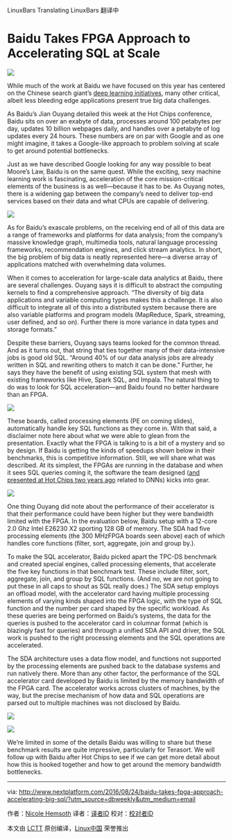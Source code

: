 LinuxBars Translating
LinuxBars 翻译中

Baidu Takes FPGA Approach to Accelerating SQL at Scale
===================

![](http://www.nextplatform.com/wp-content/uploads/2016/08/BaiduFPGAFeatured-200x114.png)

While much of the work at Baidu we have focused on this year has centered on the Chinese search giant’s [deep learning initiatives][1], many other critical, albeit less bleeding edge applications present true big data challenges.

As Baidu’s Jian Ouyang detailed this week at the Hot Chips conference, Baidu sits on over an exabyte of data, processes around 100 petabytes per day, updates 10 billion webpages daily, and handles over a petabyte of log updates every 24 hours. These numbers are on par with Google and as one might imagine, it takes a Google-like approach to problem solving at scale to get around potential bottlenecks.

Just as we have described Google looking for any way possible to beat Moore’s Law, Baidu is on the same quest. While the exciting, sexy machine learning work is fascinating, acceleration of the core mission-critical elements of the business is as well—because it has to be. As Ouyang notes, there is a widening gap between the company’s need to deliver top-end services based on their data and what CPUs are capable of delivering.

![](http://www.nextplatform.com/wp-content/uploads/2016/08/BaiduFPGA1.png)

As for Baidu’s exascale problems, on the receiving end of all of this data are a range of frameworks and platforms for data analysis; from the company’s massive knowledge graph, multimedia tools, natural language processing frameworks, recommendation engines, and click stream analytics. In short, the big problem of big data is neatly represented here—a diverse array of applications matched with overwhelming data volumes.

When it comes to acceleration for large-scale data analytics at Baidu, there are several challenges. Ouyang says it is difficult to abstract the computing kernels to find a comprehensive approach. “The diversity of big data applications and variable computing types makes this a challenge. It is also difficult to integrate all of this into a distributed system because there are also variable platforms and program models (MapReduce, Spark, streaming, user defined, and so on). Further there is more variance in data types and storage formats.”

Despite these barriers, Ouyang says teams looked for the common thread. And as it turns out, that string that ties together many of their data-intensive jobs is good old SQL. “Around 40% of our data analysis jobs are already written in SQL and rewriting others to match it can be done.” Further, he says they have the benefit of using existing SQL system that mesh with existing frameworks like Hive, Spark SQL, and Impala. The natural thing to do was to look for SQL acceleration—and Baidu found no better hardware than an FPGA.

![](http://www.nextplatform.com/wp-content/uploads/2016/08/BaiduFPGA2.png)

These boards, called processing elements (PE on coming slides), automatically handle key SQL functions as they come in. With that said, a disclaimer note here about what we were able to glean from the presentation. Exactly what the FPGA is talking to is a bit of a mystery and so by design. If Baidu is getting the kinds of speedups shown below in their benchmarks, this is competitive information. Still, we will share what was described. At its simplest, the FPGAs are running in the database and when it sees SQL queries coming it, the software the team designed ([and presented at Hot Chips two years ago][2] related to DNNs) kicks into gear.

![](http://www.nextplatform.com/wp-content/uploads/2016/08/BaiduFPGA3.png)

One thing Ouyang did note about the performance of their accelerator is that their performance could have been higher but they were bandwidth limited with the FPGA. In the evaluation below, Baidu setup with a 12-core 2.0 Ghz Intel E26230 X2 sporting 128 GB of memory. The SDA had five processing elements (the 300 MHzFPGA boards seen above) each of which handles core functions (filter, sort, aggregate, join and group by.).

To make the SQL accelerator, Baidu picked apart the TPC-DS benchmark and created special engines, called processing elements, that accelerate the five key functions in that benchmark test. These include filter, sort, aggregate, join, and group by SQL functions. (And no, we are not going to put these in all caps to shout as SQL really does.) The SDA setup employs an offload model, with the accelerator card having multiple processing elements of varying kinds shaped into the FPGA logic, with the type of SQL function and the number per card shaped by the specific workload. As these queries are being performed on Baidu’s systems, the data for the queries is pushed to the accelerator card in columnar format (which is blazingly fast for queries) and through a unified SDA API and driver, the SQL work is pushed to the right processing elements and the SQL operations are accelerated.

The SDA architecture uses a data flow model, and functions not supported by the processing elements are pushed back to the database systems and run natively there. More than any other factor, the performance of the SQL accelerator card developed by Baidu is limited by the memory bandwidth of the FPGA card. The accelerator works across clusters of machines, by the way, but the precise mechanism of how data and SQL operations are parsed out to multiple machines was not disclosed by Baidu.

![](http://www.nextplatform.com/wp-content/uploads/2016/08/BaiduFPGA4.png)

![](http://www.nextplatform.com/wp-content/uploads/2016/08/BaiduFPGA5.png)

We’re limited in some of the details Baidu was willing to share but these benchmark results are quite impressive, particularly for Terasort. We will follow up with Baidu after Hot Chips to see if we can get more detail about how this is hooked together and how to get around the memory bandwidth bottlenecks.



--------------------------------------------------------------------------------

via: http://www.nextplatform.com/2016/08/24/baidu-takes-fpga-approach-accelerating-big-sql/?utm_source=dbweekly&utm_medium=email

作者：[Nicole Hemsoth][a]
译者：[译者ID](https://github.com/译者ID)
校对：[校对者ID](https://github.com/校对者ID)

本文由 [LCTT](https://github.com/LCTT/TranslateProject) 原创编译，[Linux中国](https://linux.cn/) 荣誉推出

[a]: http://www.nextplatform.com/author/nicole/
[1]: http://www.nextplatform.com/?s=baidu+deep+learning
[2]: http://www.hotchips.org/wp-content/uploads/hc_archives/hc26/HC26-12-day2-epub/HC26.12-5-FPGAs-epub/HC26.12.545-Soft-Def-Acc-Ouyang-baidu-v3--baidu-v4.pdf








